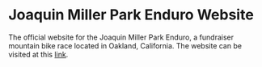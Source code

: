 # Joaquin Miller Park Enduro Website
The official website for the Joaquin Miller Park Enduro, a fundraiser mountain bike race located in Oakland, California.
The website can be visited at this [link](https://www.jmpenduro.com/).
